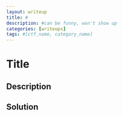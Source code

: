 ```yaml
---
layout: writeup
title: #
description: #can be funny, won't show up
categories: [writeups]
tags: #[ctf_name, category_name]
---
```


# Title

## Description


## Solution

